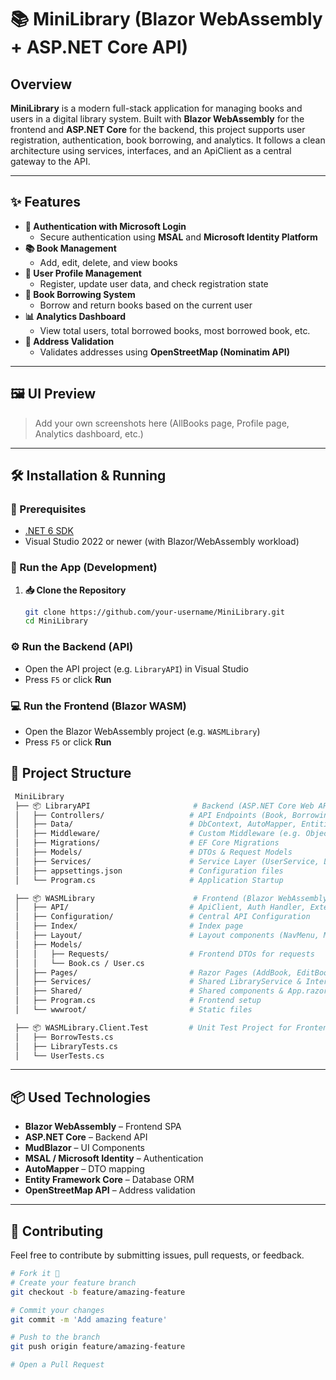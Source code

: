 # 📚 MiniLibrary (Blazor WebAssembly + ASP.NET Core API)

## Overview
**MiniLibrary** is a modern full-stack application for managing books and users in a digital library system. Built with **Blazor WebAssembly** for the frontend and **ASP.NET Core** for the backend, this project supports user registration, authentication, book borrowing, and analytics. It follows a clean architecture using services, interfaces, and an ApiClient as a central gateway to the API.

---

## ✨ Features
- **🔐 Authentication with Microsoft Login**
  - Secure authentication using **MSAL** and **Microsoft Identity Platform**
- **📚 Book Management**
  - Add, edit, delete, and view books
- **👥 User Profile Management**
  - Register, update user data, and check registration state
- **📖 Book Borrowing System**
  - Borrow and return books based on the current user
- **📊 Analytics Dashboard**
  - View total users, total borrowed books, most borrowed book, etc.
- **📍 Address Validation**
  - Validates addresses using **OpenStreetMap (Nominatim API)**

---

## 🖼 UI Preview
> Add your own screenshots here (AllBooks page, Profile page, Analytics dashboard, etc.)

---

## 🛠 Installation & Running

### 🔧 Prerequisites
- [.NET 6 SDK](https://dotnet.microsoft.com/en-us/download/dotnet/6.0)
- Visual Studio 2022 or newer (with Blazor/WebAssembly workload)

### 🚀 Run the App (Development)
1. **📥 Clone the Repository**
   ```bash
   git clone https://github.com/your-username/MiniLibrary.git
   cd MiniLibrary
   ```
### ⚙️ Run the Backend (API)

- Open the API project (e.g. `LibraryAPI`) in Visual Studio  
- Press `F5` or click **Run**

### 💻 Run the Frontend (Blazor WASM)

- Open the Blazor WebAssembly project (e.g. `WASMLibrary`)  
- Press `F5` or click **Run**

## 📁 Project Structure

   ```graphql
    MiniLibrary
    ├── 📦 LibraryAPI                       # Backend (ASP.NET Core Web API)
    │   ├── Controllers/                   # API Endpoints (Book, Borrowing, User, Analytics)
    │   ├── Data/                          # DbContext, AutoMapper, Entities
    │   ├── Middleware/                    # Custom Middleware (e.g. ObjectId handling)
    │   ├── Migrations/                    # EF Core Migrations
    │   ├── Models/                        # DTOs & Request Models
    │   ├── Services/                      # Service Layer (UserService, LibraryService, etc.)
    │   ├── appsettings.json               # Configuration files
    │   └── Program.cs                     # Application Startup

    ├── 📦 WASMLibrary                      # Frontend (Blazor WebAssembly)
    │   ├── API/                           # ApiClient, Auth Handler, Extensions
    │   ├── Configuration/                 # Central API Configuration
    │   ├── Index/                         # Index page
    │   ├── Layout/                        # Layout components (NavMenu, MainLayout, etc.)
    │   ├── Models/
    │   │   ├── Requests/                  # Frontend DTOs for requests
    │   │   └── Book.cs / User.cs
    │   ├── Pages/                         # Razor Pages (AddBook, EditBook, Home, etc.)
    │   ├── Services/                      # Shared LibraryService & Interface
    │   ├── Shared/                        # Shared components & App.razor
    │   ├── Program.cs                     # Frontend setup
    │   └── wwwroot/                       # Static files

    ├── 📦 WASMLibrary.Client.Test         # Unit Test Project for Frontend
    │   ├── BorrowTests.cs
    │   ├── LibraryTests.cs
    │   └── UserTests.cs
   ```

---

## 📦 Used Technologies

- **Blazor WebAssembly** – Frontend SPA  
- **ASP.NET Core** – Backend API  
- **MudBlazor** – UI Components  
- **MSAL / Microsoft Identity** – Authentication  
- **AutoMapper** – DTO mapping  
- **Entity Framework Core** – Database ORM  
- **OpenStreetMap API** – Address validation  

---

## 🤝 Contributing

Feel free to contribute by submitting issues, pull requests, or feedback.

```bash
# Fork it 🍴
# Create your feature branch
git checkout -b feature/amazing-feature

# Commit your changes
git commit -m 'Add amazing feature'

# Push to the branch
git push origin feature/amazing-feature

# Open a Pull Request
